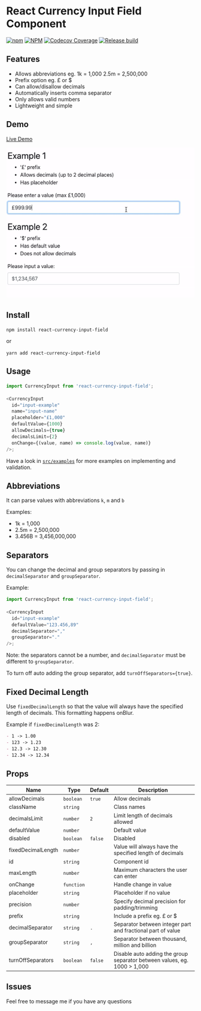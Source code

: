 # React Currency Input Field Component

[![npm](https://img.shields.io/npm/v/react-currency-input-field)](https://www.npmjs.com/package/react-currency-input-field) [![NPM](https://img.shields.io/npm/l/react-currency-input-field)](https://www.npmjs.com/package/react-currency-input-field) [![Codecov Coverage](https://img.shields.io/codecov/c/github/cchanxzy/react-currency-input-field)](https://codecov.io/gh/cchanxzy/react-currency-input-field/) [![Release build](https://github.com/cchanxzy/react-currency-input-field/workflows/Release/badge.svg)](https://github.com/cchanxzy/react-currency-input-field/actions?query=workflow%3ARelease)

## Features

- Allows abbreviations eg. 1k = 1,000 2.5m = 2,500,000
- Prefix option eg. £ or \$
- Can allow/disallow decimals
- Automatically inserts comma separator
- Only allows valid numbers
- Lightweight and simple

## Demo

[Live Demo](https://cchanxzy.github.io/react-currency-input-field)

![React Currency Input Demo](demo/demo.gif)

## Install

`npm install react-currency-input-field`

or

`yarn add react-currency-input-field`

## Usage

```js
import CurrencyInput from 'react-currency-input-field';

<CurrencyInput
  id="input-example"
  name="input-name"
  placeholder="£1,000"
  defaultValue={1000}
  allowDecimals={true}
  decimalsLimit={2}
  onChange={(value, name) => console.log(value, name)}
/>;
```

Have a look in [`src/examples`](https://github.com/cchanxzy/react-currency-input-field/tree/master/src/examples) for more examples on implementing and validation.

## Abbreviations

It can parse values with abbreviations `k`, `m` and `b`

Examples:

- 1k = 1,000
- 2.5m = 2,500,000
- 3.456B = 3,456,000,000

## Separators

You can change the decimal and group separators by passing in `decimalSeparator` and `groupSeparator`.

Example:

```js
import CurrencyInput from 'react-currency-input-field';

<CurrencyInput
  id="input-example"
  defaultValue="123.456,89"
  decimalSeparator=","
  groupSeparator="."
/>;
```

Note: the separators cannot be a number, and `decimalSeparator` must be different to `groupSeparator`.

To turn off auto adding the group separator, add `turnOffSeparators={true}`.

## Fixed Decimal Length

Use `fixedDecimalLength` so that the value will always have the specified length of decimals. This formatting happens onBlur.

Example if `fixedDecimalLength` was 2:

```md
- 1 -> 1.00
- 123 -> 1.23
- 12.3 -> 12.30
- 12.34 -> 12.34
```

## Props

| Name               | Type       | Default | Description                                                              |
| ------------------ | ---------- | ------- | ------------------------------------------------------------------------ |
| allowDecimals      | `boolean`  | `true`  | Allow decimals                                                           |
| className          | `string`   |         | Class names                                                              |
| decimalsLimit      | `number`   | `2`     | Limit length of decimals allowed                                         |
| defaultValue       | `number`   |         | Default value                                                            |
| disabled           | `boolean`  | `false` | Disabled                                                                 |
| fixedDecimalLength | `number`   |         | Value will always have the specified length of decimals                  |
| id                 | `string`   |         | Component id                                                             |
| maxLength          | `number`   |         | Maximum characters the user can enter                                    |
| onChange           | `function` |         | Handle change in value                                                   |
| placeholder        | `string`   |         | Placeholder if no value                                                  |
| precision          | `number`   |         | Specify decimal precision for padding/trimming                           |
| prefix             | `string`   |         | Include a prefix eg. £ or \$                                             |
| decimalSeparator   | `string`   | `.`     | Separator between integer part and fractional part of value              |
| groupSeparator     | `string`   | `,`     | Separator between thousand, million and billion                          |
| turnOffSeparators  | `boolean`  | `false` | Disable auto adding the group separator between values, eg. 1000 > 1,000 |

## Issues

Feel free to message me if you have any questions
